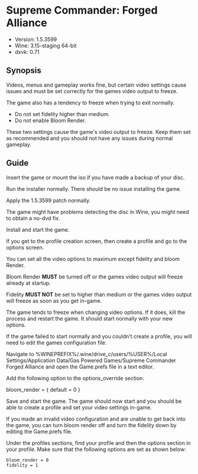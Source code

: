 Supreme Commander: Forged Alliance
================================================================================

- Version: 1.5.3599
- Wine: 3.15-staging 64-bit
- dxvk: 0.71

Synopsis
--------------------------------------------------------------------------------

Videos, menus and gameplay works fine, but certain video settings cause issues
and must be set correctly for the games video output to freeze.

The game also has a tendency to freeze when trying to exit normally.

- Do not set fidelity higher than medium.
- Do not enable Bloom Render.

These two settings cause the game's video output to freeze. Keep them set as
recommended and you should not have any issues during normal gameplay.

Guide
--------------------------------------------------------------------------------

Insert the game or mount the iso if you have made a backup of your disc.

Run the installer normally. There should be no issue installing the game.

Apply the 1.5.3599 patch normally.

The game might have problems detecting the disc in Wine, you might need to
obtain a no-dvd fix.

Install and start the game.

If you get to the profile creation screen, then create a profile and go to the
options screen.

You can set all the video options to maximum except fidelity and bloom Render.

Bloom Render **MUST** be turned off or the games video output will freeze
already at startup.

Fidelity **MUST NOT** be set to higher than medium or the games video output
will freeze as soon as you get in-game.

The game tends to freeze when changing video options. If it does, kill the
process and restart the game. It should start normally with your new options.

If the game failed to start normally and you couldn't create a profile, you will
need to edit the games configuration file.

Navigate to %WINEPREFIX%/.wine/drive_c/users/%USER%/Local Settings/Application
Data/Gas Powered Games/Supreme Commander Forged Alliance and open the Game.prefs
file in a text editor.

Add the following option to the options_override section:

bloom_render = {
    default = 0
}

Save and start the game. The game should now start and you should be able to
create a profile and set your video settings in-game.

If you made an invalid video configuration and are unable to get back into the
game, you can turn bloom render off and turn the fidelity down by editing the
Game.prefs file.

Under the profiles sections, find your profile and then the options section in
your profile. Make sure that the following options are set as shown below:

    bloom_render = 0
    fidelity = 1

